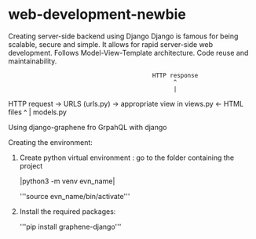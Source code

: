 # web-development-newbie
Creating server-side backend using Django
Django is famous for being scalable, secure and simple. It allows for rapid server-side web development. Follows Model-View-Template architecture. Code reuse and maintainability.

                                             HTTP response  
                                                   ^
                                                   |
                                                   
HTTP request -> URLS (urls.py) -> appropriate view in views.py <- HTML files 
                                                  ^
                                                  |
                                              models.py
                                               
Using django-graphene fro GrpahQL with django

Creating the environment:
1. Create python virtual environment :
    go to the folder containing the project
   
    |python3 -m venv evn_name|
   
    '''source evn_name/bin/activate'''
   
3. Install the required packages:
   
     '''pip install graphene-django'''
